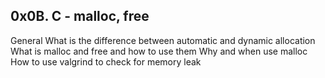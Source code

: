 0x0B. C - malloc, free
----------------------
General
What is the difference between automatic and dynamic allocation
What is malloc and free and how to use them
Why and when use malloc
How to use valgrind to check for memory leak
